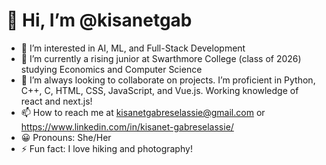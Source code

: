 # 👋 Hi, I’m @kisanetgab

- 👀 I’m interested in AI, ML, and Full-Stack Development
- 🌱 I’m currently a rising junior at Swarthmore College (class of 2026) studying Economics and Computer Science
- 💞️ I’m always looking to collaborate on projects. I’m proficient in Python, C++, C, HTML, CSS, JavaScript, and Vue.js. Working knowledge of react and next.js! 
- 📫 How to reach me at kisanetgabreselassie@gmail.com or https://www.linkedin.com/in/kisanet-gabreselassie/ 
- 😀 Pronouns: She/Her
- ⚡ Fun fact: I love hiking and photography!

<!---
kisanetgab/kisanetgab is a ✨ special ✨ repository because its `README.md` (this file) appears on your GitHub profile.
You can click the Preview link to take a look at your changes.
--->
